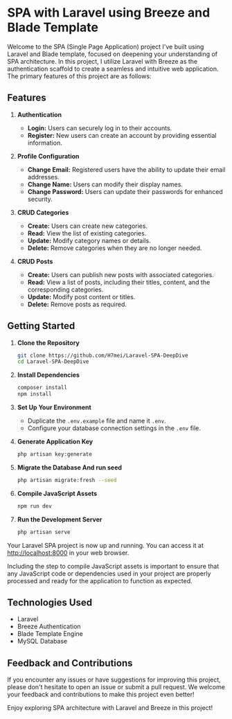 # SPA with Laravel using Breeze and Blade Template

Welcome to the SPA (Single Page Application) project I've built using Laravel and Blade template, focused on deepening your understanding of SPA architecture. In this project, I utilize Laravel with Breeze as the authentication scaffold to create a seamless and intuitive web application. The primary features of this project are as follows:

## Features

1. **Authentication**

    - **Login:** Users can securely log in to their accounts.
    - **Register:** New users can create an account by providing essential information.

2. **Profile Configuration**

    - **Change Email:** Registered users have the ability to update their email addresses.
    - **Change Name:** Users can modify their display names.
    - **Change Password:** Users can update their passwords for enhanced security.

3. **CRUD Categories**

    - **Create:** Users can create new categories.
    - **Read:** View the list of existing categories.
    - **Update:** Modify category names or details.
    - **Delete:** Remove categories when they are no longer needed.

4. **CRUD Posts**
    - **Create:** Users can publish new posts with associated categories.
    - **Read:** View a list of posts, including their titles, content, and the corresponding categories.
    - **Update:** Modify post content or titles.
    - **Delete:** Remove posts as required.

## Getting Started

1. **Clone the Repository**

    ```bash
    git clone https://github.com/H7mei/Laravel-SPA-DeepDive
    cd Laravel-SPA-DeepDive
    ```

2. **Install Dependencies**

    ```bash
    composer install
    npm install
    ```

3. **Set Up Your Environment**

    - Duplicate the `.env.example` file and name it `.env`.
    - Configure your database connection settings in the `.env` file.

4. **Generate Application Key**

    ```bash
    php artisan key:generate
    ```

5. **Migrate the Database And run seed**

    ```bash
    php artisan migrate:fresh --seed
    ```

6. **Compile JavaScript Assets**

    ```bash
    npm run dev
    ```

7. **Run the Development Server**
    ```bash
    php artisan serve
    ```

Your Laravel SPA project is now up and running. You can access it at [http://localhost:8000](http://localhost:8000) in your web browser.

Including the step to compile JavaScript assets is important to ensure that any JavaScript code or dependencies used in your project are properly processed and ready for the application to function as expected.

## Technologies Used

-   Laravel
-   Breeze Authentication
-   Blade Template Engine
-   MySQL Database

## Feedback and Contributions

If you encounter any issues or have suggestions for improving this project, please don't hesitate to open an issue or submit a pull request. We welcome your feedback and contributions to make this project even better!

Enjoy exploring SPA architecture with Laravel and Breeze in this project!
